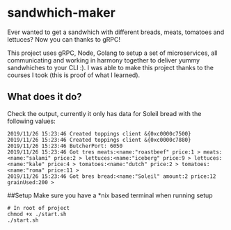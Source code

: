 # sandwhich-maker
Ever wanted to get a sandwhich with different breads, meats, tomatoes and lettuces? Now you can thanks to gRPC!

This project uses gRPC, Node, Golang to setup a set of microservices, all communicating and working in harmony together to deliver yummy sandwhiches to your CLI :).
I was able to make this project thanks to the courses I took (this is proof of what I learned).

## What does it do? 
Check the output, currently it only has data for Soleil bread with the following values:
```
2019/11/26 15:23:46 Created toppings client &{0xc0000c7500}
2019/11/26 15:23:46 Created toppings client &{0xc0000c7880}
2019/11/26 15:23:46 ButcherPort: 6050
2019/11/26 15:23:46 Got tres meats:<name:"roastbeef" price:1 > meats:<name:"salami" price:2 > lettuces:<name:"iceberg" price:9 > lettuces:<name:"kale" price:4 > tomatoes:<name:"dutch" price:2 > tomatoes:<name:"roma" price:11 > 
2019/11/26 15:23:46 Got bres bread:<name:"Soleil" amount:2 price:12 grainUsed:200 > 
```
##Setup
Make sure you have a *nix based terminal when running setup
```shell script
# In root of project
chmod +x ./start.sh
./start.sh
```